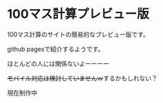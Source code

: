 # 100マス計算プレビュー版
100マス計算のサイトの簡易的なプレビュー版です。

github pagesで紹介するようです。

ほとんどの人には関係ないよーーーー

~~モバイル対応は検討していませんｗ~~するかもしれない？

現在制作中